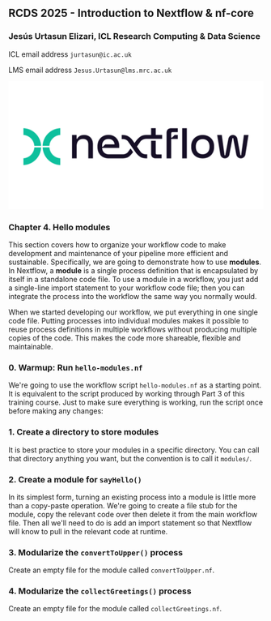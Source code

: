 ## RCDS 2025 - Introduction to Nextflow & nf-core

### Jesús Urtasun Elizari, ICL Research Computing & Data Science

ICL email address `jurtasun@ic.ac.uk`

LMS email address `Jesus.Urtasun@lms.mrc.ac.uk`

<img src="/readme_figures/nextflow-logo.png">

### Chapter 4. Hello modules

This section covers how to organize your workflow code to make development and maintenance of your pipeline more efficient and sustainable. Specifically, we are going to demonstrate how to use **modules**. In Nextflow, a **module** is a single process definition that is encapsulated by itself in a standalone code file. To use a module in a workflow, you just add a single-line import statement to your workflow code file; then you can integrate the process into the workflow the same way you normally would.

When we started developing our workflow, we put everything in one single code file. Putting processes into individual modules makes it possible to reuse process definitions in multiple workflows without producing multiple copies of the code. This makes the code more shareable, flexible and maintainable.

### 0. Warmup: Run `hello-modules.nf`

We're going to use the workflow script `hello-modules.nf` as a starting point. It is equivalent to the script produced by working through Part 3 of this training course. Just to make sure everything is working, run the script once before making any changes:

### 1. Create a directory to store modules

It is best practice to store your modules in a specific directory. You can call that directory anything you want, but the convention is to call it `modules/`.

### 2. Create a module for `sayHello()`

In its simplest form, turning an existing process into a module is little more than a copy-paste operation. We're going to create a file stub for the module, copy the relevant code over then delete it from the main workflow file. Then all we'll need to do is add an import statement so that Nextflow will know to pull in the relevant code at runtime.

### 3. Modularize the `convertToUpper()` process

Create an empty file for the module called `convertToUpper.nf`.

### 4. Modularize the `collectGreetings()` process

Create an empty file for the module called `collectGreetings.nf`.